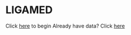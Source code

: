 # LIGAMED

Click [here](https://ligamed.github.io/Ligamed.html) to begin
Already have data? Click [here](https://ligamed.github.io/Ligamedanalyzer.html)
